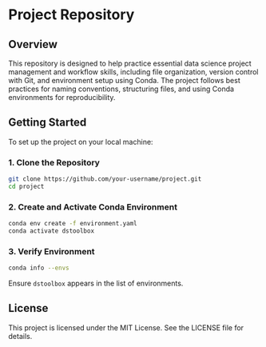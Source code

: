 # Project Repository

## Overview
This repository is designed to help practice essential data science project management and workflow skills, including file organization, version control with Git, and environment setup using Conda. The project follows best practices for naming conventions, structuring files, and using Conda environments for reproducibility.

## Getting Started
To set up the project on your local machine:

### 1. Clone the Repository
```bash
git clone https://github.com/your-username/project.git
cd project
```

### 2. Create and Activate Conda Environment
```bash
conda env create -f environment.yaml
conda activate dstoolbox
```

### 3. Verify Environment
```bash
conda info --envs
```
Ensure `dstoolbox` appears in the list of environments.

## License
This project is licensed under the MIT License. See the LICENSE file for details.




